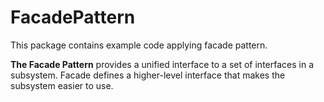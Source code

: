 # FacadePattern

This package contains example code applying facade pattern.

**The Facade Pattern** provides a unified interface to a set of interfaces in a subsystem. Facade defines a higher-level interface that makes the subsystem easier to use.
